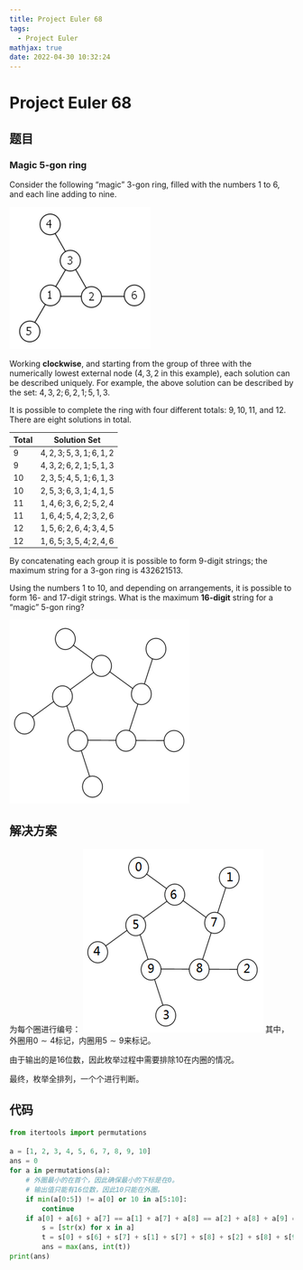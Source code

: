 ```yaml
---
title: Project Euler 68
tags:
  - Project Euler
mathjax: true
date: 2022-04-30 10:32:24
---
```


<escape><!-- more --></escape>

# Project Euler 68

## 题目

### Magic 5-gon ring

Consider the following “magic” 3-gon ring, filled with the numbers 1 to 6, and each line adding to nine.

![](../images/p068_1.png)

Working **clockwise**, and starting from the group of three with the numerically lowest external node ($4,3,2$ in this example), each solution can be described uniquely. For example, the above solution can be described by the set: $4,3,2; 6,2,1; 5,1,3$.

It is possible to complete the ring with four different totals: $9, 10, 11$, and $12$. There are eight solutions in total.

|Total|Solution Set|
|-|-|
|$9$|$4,2,3; 5,3,1; 6,1,2$|
|$9$|$4,3,2; 6,2,1; 5,1,3$|
|$10$|$2,3,5; 4,5,1; 6,1,3$|
|$10$|$2,5,3; 6,3,1; 4,1,5$|
|$11$|$1,4,6; 3,6,2; 5,2,4$|
|$11$|$1,6,4; 5,4,2; 3,2,6$|
|$12$|$1,5,6; 2,6,4; 3,4,5$|
|$12$|$1,6,5; 3,5,4; 2,4,6$|

By concatenating each group it is possible to form $9$-digit strings; the maximum string for a $3$-gon ring is $432621513$.

Using the numbers $1$ to $10$, and depending on arrangements, it is possible to form $16$- and $17$-digit strings. What is the maximum **$16$-digit** string for a “magic” $5$-gon ring?

![](../images/p068_2.png)

## 解决方案

为每个圈进行编号：
![](../images/p068_3.png)
其中，外圈用$0\sim 4$标记，内圈用$5\sim9$来标记。

由于输出的是$16$位数，因此枚举过程中需要排除$10$在内圈的情况。

最终，枚举全排列，一个个进行判断。

## 代码

```py
from itertools import permutations

a = [1, 2, 3, 4, 5, 6, 7, 8, 9, 10]
ans = 0
for a in permutations(a):
    # 外圈最小的在首个，因此确保最小的下标是在0。
    # 输出值只能有16位数，因此10只能在外圈。
    if min(a[0:5]) != a[0] or 10 in a[5:10]:
        continue
    if a[0] + a[6] + a[7] == a[1] + a[7] + a[8] == a[2] + a[8] + a[9] == a[3] + a[9] + a[5] == a[4] + a[5] + a[6]:
        s = [str(x) for x in a]
        t = s[0] + s[6] + s[7] + s[1] + s[7] + s[8] + s[2] + s[8] + s[9] + s[3] + s[9] + s[5] + s[4] + s[5] + s[6]
        ans = max(ans, int(t))
print(ans)
```
